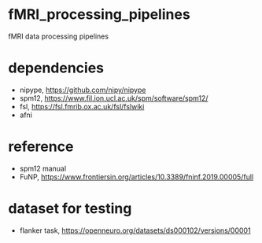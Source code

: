 # fMRI_processing_pipelines 
fMRI data processing pipelines  

# dependencies 
- nipype, https://github.com/nipy/nipype 
- spm12, https://www.fil.ion.ucl.ac.uk/spm/software/spm12/ 
- fsl, https://fsl.fmrib.ox.ac.uk/fsl/fslwiki 
- afni 

# reference 
- spm12 manual 
- FuNP, https://www.frontiersin.org/articles/10.3389/fninf.2019.00005/full 

# dataset for testing 
- flanker task, https://openneuro.org/datasets/ds000102/versions/00001 
